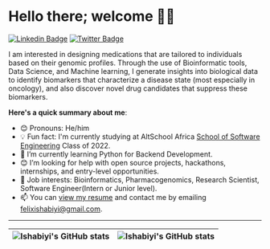 # Hello there; welcome 👋🏾

[![Linkedin Badge](https://img.shields.io/badge/-Felixishabiyi-blue?style=for-the-badge&logo=Linkedin&logoColor=white&link=https://www.linkedin.com/in/felixishabiyi)](https://www.linkedin.com/in/felixishabiyi/) [![Twitter Badge](https://img.shields.io/badge/-@sir_oluwasegun-1ca0f1?style=for-the-badge&logo=twitter&logoColor=white&link=https://twitter.com/sir_oluwasegun)](https://twitter.com/sir_oluwasegun)

I am interested in designing medications that are tailored to individuals based on their genomic profiles. Through the use of Bioinformatic tools, Data Science, and Machine learning, I generate insights into biological data to identify biomarkers that characterize a disease state (most especially in oncology), and also discover novel drug candidates that suppress these biomarkers.

**Here's a quick summary about me**:

- 😊 Pronouns: He/him
- 💡 Fun fact: I'm currently studying at AltSchool Africa [School of Software Engineering](https://altschoolafrica.com/schools/engineering) Class of 2022.
- 🌱 I’m currently learning Python for Backend Development.
- 😊 I’m looking for help with open source projects, hackathons, internships, and entry-level opportunities.
- 💼 Job interests: Bioinformatics, Pharmacogenomics, Research Scientist, Software Engineer(Intern or Junior level).
- 📫 You can [view my resume](https://drive.google.com/file/d/1vTsGodqn-4SWledP0kZYsymOa4Rixzoe/view?usp=drive_link) and contact me by emailing felixishabiyi@gmail.com.

---

| <img align="center" src="https://github-readme-stats.vercel.app/api?username=felixishabiyi&show_icons=true&include_all_commits=true&hide_border=true" alt="Ishabiyi's GitHub stats" /> | <img align="center" src="https://github-readme-stats.vercel.app/api/top-langs/?username=felixishabiyi&langs_count=8&layout=compact&hide_border=true" alt="Ishabiyi's GitHub stats" /> |
| ------------- | ------------- |
